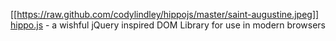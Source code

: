 [[https://raw.github.com/codylindley/hippojs/master/saint-augustine.jpeg]] [hippo.js](http://hippojs.com/) - a wishful jQuery inspired DOM Library for use in modern browsers

